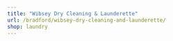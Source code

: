 ```yaml
---
title: "Wibsey Dry Cleaning & Launderette"
url: /bradford/wibsey-dry-cleaning-and-launderette/
shop: laundry
---
```

